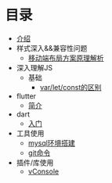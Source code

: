 # 目录

* [介绍](README.md)
* 样式深入&&兼容性问题
  * [移动端布局方案原理解析](css/LAYOUT.md)
* 深入理解JS
  * 基础
    * [var/let/const的区别](javascript/base/VAR.md)
* flutter
  * [简介](flutter/BRIEF.md)
* dart
  * [入门](dart/PRIMER.md)
* 工具使用
  * [mysql环境搭建](tools/MYSQL.md)
  * [git命令](tools/GIT.md)
* 插件/库使用
  * [vConsole](plugins/vConsole.md)